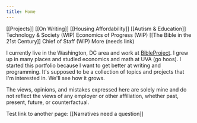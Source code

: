 ```yaml
---
title: Home
---
```


[[Projects]]
[[On Writing]]
[[Housing Affordability]]
[[Autism & Education]]
Technology & Society (WIP)
Economics of Progress (WIP)
[[The Bible in the 21st Century]]
Chief of Staff (WIP)
More (needs link)

I currently live in the Washington, DC area and work at [BibleProject](http://127.0.0.1:5500/www.bibleproject.com). I grew up in many places and studied economics and math at UVA (go hoos). I started this portfolio because I want to get better at writing and programming. It's supposed to be a collection of topics and projects that I'm interested in. We'll see how it grows.

The views, opinions, and mistakes expressed here are solely mine and do not reflect the views of any employer or other affiliation, whether past, present, future, or counterfactual.

Test link to another page: [[Narratives need a question]]